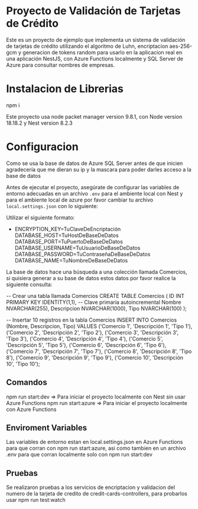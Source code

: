 # Proyecto de Validación de Tarjetas de Crédito

Este es un proyecto de ejemplo que implementa un sistema de validación de tarjetas de crédito utilizando el algoritmo de Luhn, encriptacion aes-256-gcm y generacion de tokens random para usarlo en la aplicacion real en una aplicación NestJS, con Azure Functions localmente y SQL Server de Azure para consultar nombres de empresas.

# Instalacion de Librerias

npm i

Este proyecto usa node packet manager version 9.8.1, con Node version 18.18.2 y Nest version 8.2.3

# Configuracion

Como se usa la base de datos de Azure SQL Server antes de que inicien agradecería que me dieran su ip y la mascara para poder darles acceso a la base de datos

Antes de ejecutar el proyecto, asegúrate de configurar las variables de entorno adecuadas en un archivo `.env` para el ambiente local con Nest y para el ambiente local
de azure por favor cambiar tu archivo `local.settings.json` con lo siguiente:

Utilizar el siguiente formato:

- ENCRYPTION_KEY=TuClaveDeEncriptación  
  DATABASE_HOST=TuHostDeBaseDeDatos
  DATABASE_PORT=TuPuertoDeBaseDeDatos  
  DATABASE_USERNAME=TuUsuarioDeBaseDeDatos  
  DATABASE_PASSWORD=TuContraseñaDeBaseDeDatos  
  DATABASE_NAME=TuNombreDeBaseDeDatos

La base de datos hace una búsqueda a una colección llamada Comercios, si quisiera generar a su base de datos estos datos por favor realice la siguiente consulta:

-- Crear una tabla llamada Comercios
CREATE TABLE Comercios (
ID INT PRIMARY KEY IDENTITY(1,1), -- Clave primaria autoincremental
Nombre NVARCHAR(255),
Descripcion NVARCHAR(1000),
Tipo NVARCHAR(100)
);

-- Insertar 10 registros en la tabla Comercios
INSERT INTO Comercios (Nombre, Descripcion, Tipo)
VALUES
('Comercio 1', 'Descripción 1', 'Tipo 1'),
('Comercio 2', 'Descripción 2', 'Tipo 2'),
('Comercio 3', 'Descripción 3', 'Tipo 3'),
('Comercio 4', 'Descripción 4', 'Tipo 4'),
('Comercio 5', 'Descripción 5', 'Tipo 5'),
('Comercio 6', 'Descripción 6', 'Tipo 6'),
('Comercio 7', 'Descripción 7', 'Tipo 7'),
('Comercio 8', 'Descripción 8', 'Tipo 8'),
('Comercio 9', 'Descripción 9', 'Tipo 9'),
('Comercio 10', 'Descripción 10', 'Tipo 10');

## Comandos

npm run start:dev => Para iniciar el proyecto localmente con Nest sin usar Azure Functions
npm run start:azure => Para iniciar el proyecto localmente con Azure Functions

## Enviroment Variables

Las variables de entorno estan en local.settings.json en Azure Functions para que corran con npm run start:azure, asi como tambien en un archivo .env para que corran localmente solo con npm run start:dev

## Pruebas

Se realizaron pruebas a los servicios de encriptacion y validacion del numero de la tarjeta de credito de credit-cards-controllers, para probarlos usar
npm run test:watch
